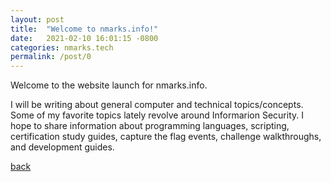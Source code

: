 ```yaml
---
layout: post
title:  "Welcome to nmarks.info!"
date:   2021-02-10 16:01:15 -0800
categories: nmarks.tech
permalink: /post/0
---
```



Welcome to the website launch for nmarks.info. 

I will be writing about general computer and technical topics/concepts. Some of my favorite topics lately revolve around Informarion Security.
I hope to share information about programming languages, scripting, certification study guides, capture the flag events, challenge walkthroughs, and development guides.

[back](../)

